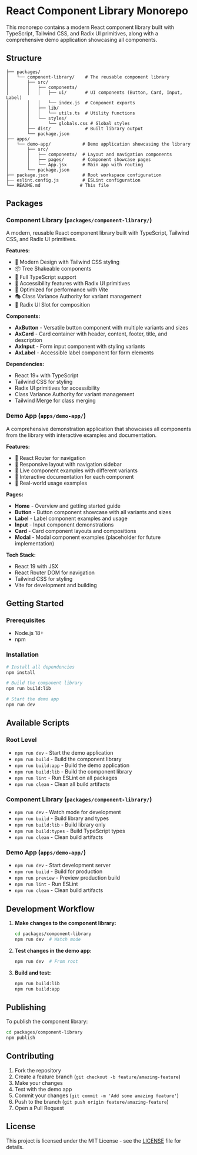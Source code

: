# React Component Library Monorepo

This monorepo contains a modern React component library built with TypeScript, Tailwind CSS, and Radix UI primitives, along with a comprehensive demo application showcasing all components.

## Structure

```
├── packages/
│   └── component-library/    # The reusable component library
│       ├── src/
│       │   ├── components/
│       │   │   ├── ui/       # UI components (Button, Card, Input, Label)
│       │   │   └── index.js  # Component exports
│       │   ├── lib/
│       │   │   └── utils.ts  # Utility functions
│       │   └── styles/
│       │       └── globals.css # Global styles
│       ├── dist/             # Built library output
│       └── package.json
├── apps/
│   └── demo-app/            # Demo application showcasing the library
│       ├── src/
│       │   ├── components/  # Layout and navigation components
│       │   ├── pages/       # Component showcase pages
│       │   └── App.jsx      # Main app with routing
│       └── package.json
├── package.json             # Root workspace configuration
├── eslint.config.js         # ESLint configuration
└── README.md               # This file
```

## Packages

### Component Library (`packages/component-library/`)

A modern, reusable React component library built with TypeScript, Tailwind CSS, and Radix UI primitives.

**Features:**
- 🎨 Modern Design with Tailwind CSS styling
- 📦 Tree Shakeable components
- 🔧 Full TypeScript support
- 🎯 Accessibility features with Radix UI primitives
- 🚀 Optimized for performance with Vite
- 🎭 Class Variance Authority for variant management
- 🔗 Radix UI Slot for composition

**Components:**
- **AxButton** - Versatile button component with multiple variants and sizes
- **AxCard** - Card container with header, content, footer, title, and description
- **AxInput** - Form input component with styling variants
- **AxLabel** - Accessible label component for form elements

**Dependencies:**
- React 19+ with TypeScript
- Tailwind CSS for styling
- Radix UI primitives for accessibility
- Class Variance Authority for variant management
- Tailwind Merge for class merging

### Demo App (`apps/demo-app/`)

A comprehensive demonstration application that showcases all components from the library with interactive examples and documentation.

**Features:**
- 🧭 React Router for navigation
- 📱 Responsive layout with navigation sidebar
- 🎨 Live component examples with different variants
- 📖 Interactive documentation for each component
- 🎯 Real-world usage examples

**Pages:**
- **Home** - Overview and getting started guide
- **Button** - Button component showcase with all variants and sizes
- **Label** - Label component examples and usage
- **Input** - Input component demonstrations
- **Card** - Card component layouts and compositions
- **Modal** - Modal component examples (placeholder for future implementation)

**Tech Stack:**
- React 19 with JSX
- React Router DOM for navigation
- Tailwind CSS for styling
- Vite for development and building

## Getting Started

### Prerequisites

- Node.js 18+
- npm

### Installation

```bash
# Install all dependencies
npm install

# Build the component library
npm run build:lib

# Start the demo app
npm run dev
```

## Available Scripts

### Root Level

- `npm run dev` - Start the demo application
- `npm run build` - Build the component library
- `npm run build:app` - Build the demo application
- `npm run build:lib` - Build the component library
- `npm run lint` - Run ESLint on all packages
- `npm run clean` - Clean all build artifacts

### Component Library (`packages/component-library/`)

- `npm run dev` - Watch mode for development
- `npm run build` - Build library and types
- `npm run build:lib` - Build library only
- `npm run build:types` - Build TypeScript types
- `npm run clean` - Clean build artifacts

### Demo App (`apps/demo-app/`)

- `npm run dev` - Start development server
- `npm run build` - Build for production
- `npm run preview` - Preview production build
- `npm run lint` - Run ESLint
- `npm run clean` - Clean build artifacts

## Development Workflow

1. **Make changes to the component library:**
   ```bash
   cd packages/component-library
   npm run dev  # Watch mode
   ```

2. **Test changes in the demo app:**
   ```bash
   npm run dev  # From root
   ```

3. **Build and test:**
   ```bash
   npm run build:lib
   npm run build:app
   ```

## Publishing

To publish the component library:

```bash
cd packages/component-library
npm publish
```

## Contributing

1. Fork the repository
2. Create a feature branch (`git checkout -b feature/amazing-feature`)
3. Make your changes
4. Test with the demo app
5. Commit your changes (`git commit -m 'Add some amazing feature'`)
6. Push to the branch (`git push origin feature/amazing-feature`)
7. Open a Pull Request

## License

This project is licensed under the MIT License - see the [LICENSE](LICENSE) file for details.